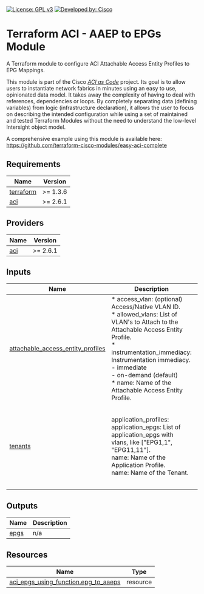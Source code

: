 <!-- BEGIN_TF_DOCS -->
[![License: GPL v3](https://img.shields.io/badge/License-GPLv3-blue.svg)](https://www.gnu.org/licenses/gpl-3.0)
[![Developed by: Cisco](https://img.shields.io/badge/Developed%20by-Cisco-blue)](https://developer.cisco.com)

# Terraform ACI - AAEP to EPGs Module

A Terraform module to configure ACI Attachable Access Entity Profiles to EPG Mappings.

This module is part of the Cisco [*ACI as Code*](https://cisco.com/go/intersightascode) project. Its goal is to allow users to instantiate network fabrics in minutes using an easy to use, opinionated data model. It takes away the complexity of having to deal with references, dependencies or loops. By completely separating data (defining variables) from logic (infrastructure declaration), it allows the user to focus on describing the intended configuration while using a set of maintained and tested Terraform Modules without the need to understand the low-level Intersight object model.

A comprehensive example using this module is available here: https://github.com/terraform-cisco-modules/easy-aci-complete

## Requirements

| Name | Version |
|------|---------|
| <a name="requirement_terraform"></a> [terraform](#requirement\_terraform) | >= 1.3.6 |
| <a name="requirement_aci"></a> [aci](#requirement\_aci) | >= 2.6.1 |
## Providers

| Name | Version |
|------|---------|
| <a name="provider_aci"></a> [aci](#provider\_aci) | >= 2.6.1 |
## Inputs

| Name | Description | Type | Default | Required |
|------|-------------|------|---------|:--------:|
| <a name="input_attachable_access_entity_profiles"></a> [attachable\_access\_entity\_profiles](#input\_attachable\_access\_entity\_profiles) | * access\_vlan: (optional) Access/Native VLAN ID.<br>* allowed\_vlans: List of VLAN's to Attach to the Attachable Access Entity Profile.<br>* instrumentation\_immediacy:  Instrumentation immediacy.<br>    - immediate <br>    - on-demand (default)<br>* name: Name of the Attachable Access Entity Profile. | <pre>list(object(<br>    {<br>      access_vlan               = optional(number, 1)<br>      allowed_vlans             = string<br>      instrumentation_immediacy = optional(string, "on-demand")<br>      name                      = string<br>    }<br>  ))</pre> | n/a | yes |
| <a name="input_tenants"></a> [tenants](#input\_tenants) | application\_profiles:<br>  application\_epgs: List of application\_epgs with vlans, like ["EPG1,1", "EPG11,11"].<br>  name: Name of the Application Profile.<br>name: Name of the Tenant. | <pre>list(object(<br>    {<br>      application_profiles = list(object(<br>        {<br>          application_epgs = list(string)<br>          name             = string<br>        }<br>      ))<br>      name = string<br>    }<br>  ))</pre> | n/a | yes |
## Outputs

| Name | Description |
|------|-------------|
| <a name="output_epgs"></a> [epgs](#output\_epgs) | n/a |
## Resources

| Name | Type |
|------|------|
| [aci_epgs_using_function.epg_to_aaeps](https://registry.terraform.io/providers/ciscodevnet/aci/latest/docs/resources/epgs_using_function) | resource |
<!-- END_TF_DOCS -->
